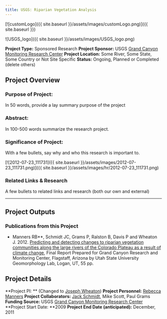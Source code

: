 ```yaml
---
title: USGS: Riparian Vegetation Analysis
---
```


[![customLogo]({{ site.baseurl }}/assets/images/customLogo.png)]({{ site.baseurl }})

![USGS_logo]({{ site.baseurl }}/assets/images/USGS_logo.png)

**Project Type:** Sponsored Research
**Project Sponsor:** USGS [Grand Canyon Monitoring Research Center](http://www.gcmrc.gov/)
**Project Location:** Some River, Some State, Some Country or Not Site Specific
**Status:**   Ongoing, Planned or Completed (delete others)

## Project Overview

### Purpose of Project:

In 50 words, provide a lay summary purpose of the project

### Abstract:

In 100-500 words summarize the research project.

### Significance of Project:

With a few bullets, say why and who this research is important to.

[![2012-07-23_111731]({{ site.baseurl }}/assets/images/2012-07-23_111731.png)]({{ site.baseurl }}/assets/images/hr/2012-07-23_111731.png)

### Related Links & Research

A few bullets to related links and research (both our own and external)

------

## Project Outputs

### Publications from this Project

- Manners RB**, Schmidt JC, Grams P, Ralston B, Davis P and Wheaton J. 2012. [Predicting and detecting changes to riparian vegetation communities along the large rivers of the Colorado Plateau as a result of climate change](http://etal.usu.edu/Reports/TamariskMapping%20Report.pdf), Final Report Prepared for Grand Canyon Research and Monitoring Center, Flagstaff, Arizona by Utah State University Geomorphology Lab, Logan, UT, 55 pp.

## Project Details

**Project PI: ** (Changed to  [Joseph Wheaton](http://joewheaton.org/))
**Project Personnel:** [Rebecca Manners](http://www.cnr.usu.edu/htm/graddirectory/memberID=2040)
**Project Collaborators:** [Jack Schmidt](http://www.cnr.usu.edu/wats/htm/directory-plugin/memberID=827), Mike Scott, Paul Grams 
**Funding Source:** USGS [Grand Canyon Monitoring Research Center](http://www.gcmrc.gov/)
**Project Start Date:  **2009
**Project End Date (anticipated):** December, 2011